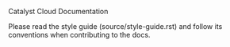 Catalyst Cloud Documentation

Please read the style guide (source/style-guide.rst) and follow its conventions
when contributing to the docs.
